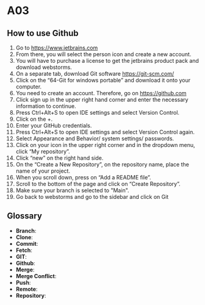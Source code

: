 # A03
## How to use Github
1. Go to https://www.jetbrains.com
2. From there, you will select the person icon and create a new account.
3. You will have to purchase a license to get the jetbrains product pack and download webstorms.
4. On a separate tab, download Git software https://git-scm.com/
5. Click on the “64-Git for windows portable” and download it onto your computer.
6. You need to create an account. Therefore, go on https://github.com 
7. Click sign up in the upper right hand corner and enter the necessary information to continue.
8. Press Ctrl+Alt+S to open IDE settings and select Version Control.
9. Click on the +.
10. Enter your GitHub credentials.
11. Press Ctrl+Alt+S to open IDE settings and select Version Control again.
12. Select Appearance and Behavior/ system settings/ passwords.
13. Click on your icon in the upper right corner and in the dropdown menu, click “My repository”.
14. Click “new” on the right hand side.
15. On the “Create a New Repository”, on the repository name, place the name of your project.
16. When you scroll down, press on “Add a README file”.
17. Scroll to the bottom of the page and click on “Create Repository”. 
18. Make sure your branch is selected to "Main".
19. Go back to webstorms and go to the sidebar and click on Git



## Glossary
- **Branch**:
- **Clone**:
- **Commit**:
- **Fetch**:
- **GIT**:
- **Github**:
- **Merge**:
- **Merge Conflict**:
- **Push**:
- **Remote**:
- **Repository**: